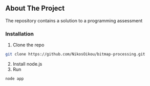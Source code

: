 ## About The Project

The repository contains a solution to a programming assessment

### Installation

1. Clone the repo
```sh
git clone https://github.com/NikosOikou/bitmap-processing.git
```
2. Install node.js
3. Run
```javascript
node app
```
